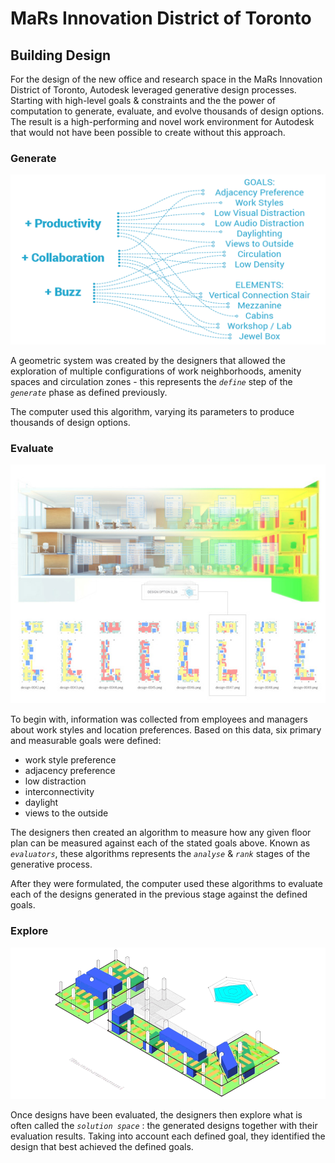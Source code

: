 # MaRs Innovation District of Toronto

## Building Design

For the design of the new office and research space in the MaRs Innovation District of Toronto, Autodesk leveraged generative design processes. Starting with high-level goals & constraints and the the power of computation to generate, evaluate, and evolve thousands of design options. The result is a high-performing and novel work environment for Autodesk that would not have been possible to create without this approach.

### Generate

![](../../../.gitbook/assets/mars1%20%282%29.png)

A geometric system was created by the designers that allowed the exploration of multiple configurations of work neighborhoods, amenity spaces and circulation zones - this represents the _`define`_ step of the _`generate`_ phase as defined previously.

The computer used this algorithm, varying its parameters to produce thousands of design options.

### Evaluate

![](../../../.gitbook/assets/mars2%20%282%29.jpg)

To begin with, information was collected from employees and managers about work styles and location preferences. Based on this data, six primary and measurable goals were defined:

* work style preference
* adjacency preference
* low distraction
* interconnectivity
* daylight
* views to the outside

The designers then created an algorithm to measure how any given floor plan can be measured against each of the stated goals above. Known as _`evaluators`_, these algorithms represents the _`analyse`_ & _`rank`_ stages of the generative process.

After they were formulated, the computer used these algorithms to evaluate each of the designs generated in the previous stage against the defined goals.

### Explore

![](../../../.gitbook/assets/mars3%20%281%29.gif)

Once designs have been evaluated, the designers then explore what is often called the _`solution space`_ : the generated designs together with their evaluation results. Taking into account each defined goal, they identified the design that best achieved the defined goals.

